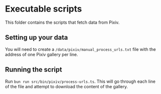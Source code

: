 # Executable scripts

This folder contains the scripts that fetch data from Pixiv.

## Setting up your data

You will need to create a `/data/pixiv/manual_process_urls.txt` file with the address of
one Pixiv gallery per line.

## Running the script

Run `bun run src/bin/pixiv/process-urls.ts`. This will go through each line of the file
and attempt to download the content of the gallery.
